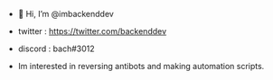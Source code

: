 - 👋 Hi, I’m @imbackenddev

- twitter : https://twitter.com/backenddev

- discord : bach#3012

- Im interested in reversing antibots and making automation scripts.

